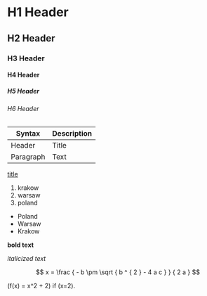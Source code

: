 

# H1 Header
## H2 Header
### H3 Header
#### H4 Header
##### H5 Header
###### H6 Header

| Syntax | Description |
| ----------- | ----------- |
| Header | Title |
| Paragraph | Text |

[title](https://www.datamining.com)

1. krakow
2. warsaw
3. poland

- Poland
- Warsaw 
- Krakow 

**bold text**

*italicized text*

$$
x = \frac { - b \pm \sqrt { b ^ { 2 } - 4 a c } } { 2 a }
$$

\(f(x) = x^2 + 2\) if \(x=2\).